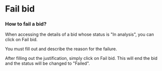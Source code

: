 # Fail bid

### How to fail a bid?

When accessing the details of a bid whose status is "In analysis", you can click on Fail bid.

You must fill out and describe the reason for the failure.

After filling out the justification, simply click on Fail bid. This will end the bid and the status will be changed to "Failed".
